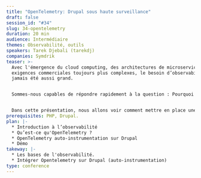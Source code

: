 ```yaml
---
title: "OpenTelemetry: Drupal sous haute surveillance"
draft: false
session_id: "#34"
slug: 34-opentelemetry
duration: 20 min
audience: Intermédiaire
themes: Observabilité, outils
speakers: Tarek Djebali (tarekdj)
companies: Symdrik
teaser: >-
  Avec l'émergence du cloud computing, des architectures de microservices et des
  exigences commerciales toujours plus complexes, le besoin d’observabilité n’a
  jamais été aussi grand. 


  Sommes-nous capables de répondre rapidement à la question : Pourquoi mon application se comporte ainsi ?


  Dans cette présentation, nous allons voir comment mettre en place une observabilité, conçue pour des architectures distribuées, sur notre CMS monolithique préféré (Drupal évidement !).
prerequisites: PHP, Drupal.
plan: |-
  * Introduction à l’observabilité
  * Qu’est-ce qu'OpenTelemetry ?
  * OpenTelemetry auto-instrumentation sur Drupal
  * Démo
takeway: |-
  * Les bases de l'observabilité.
  * Intégrer Opentelemetry sur Drupal (auto-instrumentation)
type: conference
---
```

